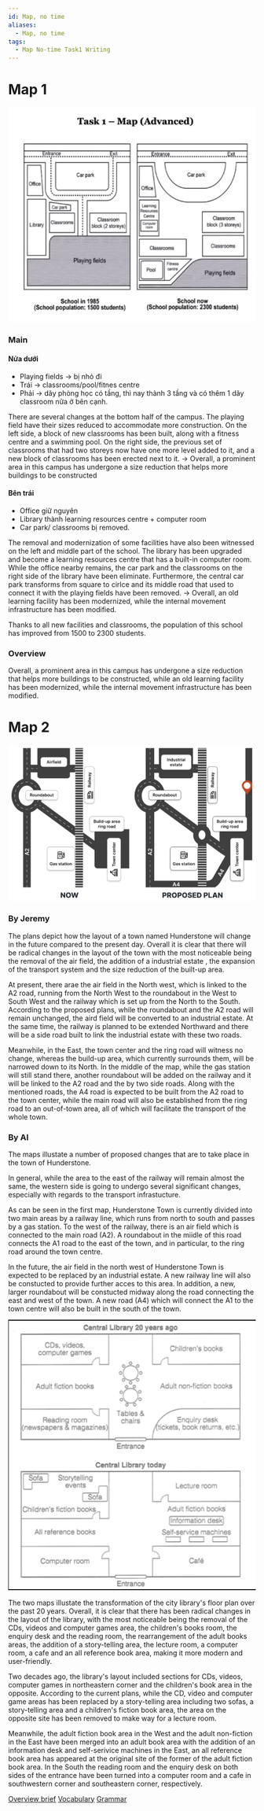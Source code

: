 ```yaml
---
id: Map, no time
aliases:
  - Map, no time
tags:
  - Map No-time Task1 Writing
---
```


# Map 1
![W1 map 1](assets/W1_map_1.png)

### Main
#### Nửa dưới
- Playing fields $\to$ bị nhỏ đi
- Trái $\to$ classrooms/pool/fitnes centre
- Phải $\to$ dãy phòng học có  tầng, thì nay thành 3 tầng và có thêm 1 dãy classroom nữa ở bên cạnh.

There are several changes at the bottom half of the campus. The playing field have their sizes reduced to accommodate more construction. On the left side, a block of new classrooms has been built, along with a fitness centre and a swimming pool. On the right side, the previous set of classrooms that had two storeys now have one more level added to it, and a new block of classrooms has been erected next to it. 
$\to$ Overall, a prominent area in this campus has undergone a size reduction that helps more buildings to be constructed

#### Bên trái
- Office giữ nguyên
- Library thành learning resources centre + computer room
- Car park/ classrooms bị removed.

The removal and modernization of some facilities have also been witnessed on the left and middle part of the school. The library has been upgraded and become a learning resources centre that has a built-in computer room. While the office nearby remains, the car park and the classrooms on the right side of the library have been eliminate. Furthermore, the central car park transforms from square to cirlce and its middle road that used to connect it with the playing fields have been removed.
$\to$ Overall, an old learning facility has been modernized, while the internal movement infrastructure has been modified.

Thanks to all new facilities and classrooms, the population of this school has improved from 1500 to 2300 students.

### Overview
 Overall, a prominent area in this campus has undergone a size reduction that helps more buildings to be constructed, while an old learning facility has been modernized, while the internal movement infrastructure has been modified.




# Map 2
**![W1 map 2](assets/W1_map_2.png)**

### By Jeremy

The plans depict how the layout of a town named Hunderstone will change in the future compared to the present day. Overall it is clear that there will be radical changes in the layout of the town with the most noticeable being the removal of the air field, the addition of a industrial estate , the expansion of the transport system and the size reduction of the built-up area. 

At present, there arae the air field in the North west, which is linked to the A2 road, running from the North West to the roundabout in the West to South West and the railway which is set up from the North to the South. According to the proposed plans, while the roundabout and the A2 road will remain unchanged, the aird field will be converted to an industrial estate. At the same time, the railway is planned to be extended Northward and there will be a side road built to link the industrial estate with these two roads.

Meanwhile, in the East, the town center and the ring road will witness no change, whereas the build-up area, which currently surrounds them, will be narrowed down to its North. In the middle of the map, while the gas station will still stand there, another roundabout will be added on the railway and it will be linked to the A2 road and the  by two side roads. Along with the mentioned roads, the A4 road is expected to be built from the A2 road to the town center, while the main road will also be established from the ring road to an out-of-town area, all of which will facilitate the transport of the whole town.

### By AI

The maps illustate a number of proposed changes that are to take place in the town of Hunderstone. 

In general, while the area to the east of the railway will remain almost the same, the western side is going to undergo several significant changes, especially with regards to the transport infrastucture.

As can be seen in the first map, Hunderstone Town is currently divided into two main areas by a railway line, which runs from north to south and passes by a gas station. To the west of the railway, there is an air field which is connected to the main road (A2). A roundabout in the miidle of this road connects the A1 road to the east of the town, and in particular, to the ring road around the town centre.

In the future, the air field in the north west of Hunderstone Town is expected to be replaced by an industrial estate. A new railway line will also be constucted to provide further acces to this area. In addition, a new, larger roundabout will be constucted midway along the road connecting the east and west of the town. A new road (A4) which will connect the A1 to the town centre will also be built in the south of the town.



![W1-library](assets/W1-library.png)

The two maps illustate the transformation of the city library's floor plan over the past 20 years. Overall, it is clear that there has been radical changes in the layout of the library, with the most noticeable being the removal of the CDs, videos and computer games area, the children's books room, the enquiry desk and the reading room, the rearrangement of the adult books areas, the addition of a story-telling area, the lecture room, a computer room, a cafe and an all reference book area, making it more modern and user-friendly.

Two decades ago, the library's layout included sections for CDs, videos, computer games in northeastern corner and the children's book area in the opposite. According to the current plans, while the CD, video and computer game areas has been replaced by a story-telling area including two sofas, a story-telling area and a children's fiction book area, the area on the opposite site has been removed to make way for a lecture room.

Meanwhile, the adult fiction book area in the West and the adult non-fiction in the East have been merged into an adult book area with the addition of an information desk and self-serivice machines in the East, an all reference book area has appeared at the original site of the former of the adult fiction book area. In the South the reading room and the enquiry desk on both sides of the entrance have been turned into a computer room and a cafe in southwestern corner and southeastern corner, respectively.  





[Overview brief](Overview%20brief.md)
[Vocabulary](Vocabulary.md)
[Grammar](1747056025-OUCO.md)

